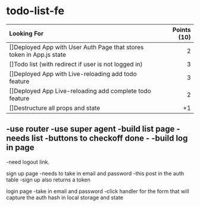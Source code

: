 # todo-list-fe

Looking For | Points (10)
:--|--:
[]Deployed App with User Auth Page that stores token in App.js state | 2
[]Todo list (with redirect if user is not logged in) | 3
[]Deployed App with Live-reloading add todo feature | 3
[]Deployed App Live-reloading add complete todo feature | 2
[]Destructure all props and state | +1

-use router
-use super agent
-build list page
    -needs list
    -buttons to checkoff done
    -
-build log in page
-

-need logout link.

sign up page
-needs to take in email and password
-this post in the auth table
-sign up also returns a token

login page
-take in email and password
-click handler for the form that will capture the auth hash in local storage and state
